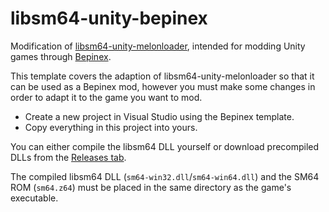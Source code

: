 # libsm64-unity-bepinex

Modification of [libsm64-unity-melonloader](https://github.com/headshot2017/libsm64-unity-melonloader), intended for modding Unity games through [Bepinex](https://github.com/BepInEx).

This template covers the adaption of libsm64-unity-melonloader so that it can be used as a Bepinex mod, however you must make some changes in order to adapt it to the game you want to mod.

* Create a new project in Visual Studio using the Bepinex template.
* Copy everything in this project into yours.

You can either compile the libsm64 DLL yourself or download precompiled DLLs from the [Releases tab](https://github.com/sashaantipov2012/libsm64-unity-bepinex/releases).

The compiled libsm64 DLL (`sm64-win32.dll`/`sm64-win64.dll`) and the SM64 ROM (`sm64.z64`) must be placed in the same directory as the game's executable.
